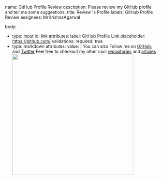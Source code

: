 
name: GitHub Profile Review
description: Please review my GitHub profile and tell me some suggestions.
title: Review <your-username>'s Profile
labels: GitHub Profile Review
assignees: MrKrishnaAgarwal

  
body:
  - type: input
    id: link
    attributes:
      label: GitHub Profile Link
      placeholder: https://github.com/<your-username>
    validations:
      required: true
  - type: markdown
    attributes:
      value: |
        You can also Follow me on [GitHub](https://github.com/MrKrishnaAgarwal), and [Twitter](https://twitter.com/DMKRISHNAA)
        Feel free to checkout my other cool [repositories](https://github.com/MrKrishnaAgarwal?tab=repositories) and [articles](https://dev.to/krishnaagarwal)
        <br>
        <img src= "https://octodex.github.com/images/supportcat.png" width="400">
